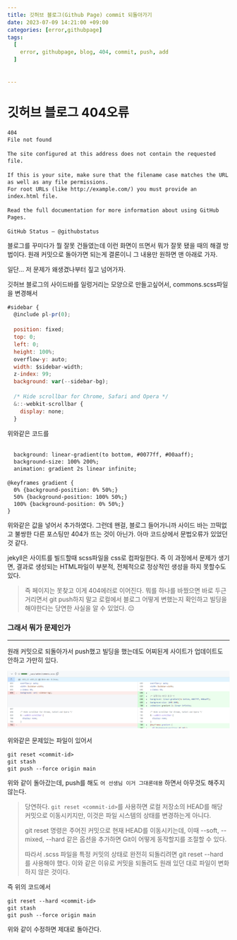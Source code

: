 ```yaml
---
title: 깃허브 블로그(Github Page) commit 되돌아가기
date: 2023-07-09 14:21:00 +09:00
categories: [error,githubpage]
tags:
  [
    error, githubpage, blog, 404, commit, push, add
  ]


---
```


  # 깃허브 블로그 404오류

```
404
File not found

The site configured at this address does not contain the requested file.

If this is your site, make sure that the filename case matches the URL as well as any file permissions.
For root URLs (like http://example.com/) you must provide an index.html file.

Read the full documentation for more information about using GitHub Pages.

GitHub Status — @githubstatus
```

블로그를 꾸미다가 뭘 잘못 건들였는데 이런 화면이 뜨면서 뭐가 잘못 됐을 때의 해결 방법이다. 원래 커밋으로 돌아가면 되는게 결론이니 그 내용만 원하면 맨 아래로 가자. 

일단... 저 문제가 왜생겼나부터 짚고 넘어가자.

   

깃허브 블로그의 사이드바를 일렁거리는 모양으로 만들고싶어서,  commons.scss파일을 변경해서

```js
#sidebar {
  @include pl-pr(0);

  position: fixed;
  top: 0;
  left: 0;
  height: 100%;
  overflow-y: auto;
  width: $sidebar-width;
  z-index: 99;
  background: var(--sidebar-bg);

  /* Hide scrollbar for Chrome, Safari and Opera */
  &::-webkit-scrollbar {
    display: none;
  }
```

위와같은 코드를

```

  background: linear-gradient(to bottom, #0077ff, #00aaff);
  background-size: 100% 200%;
  animation: gradient 2s linear infinite;

@keyframes gradient {
  0% {background-position: 0% 50%;}
  50% {background-position: 100% 50%;}
  100% {background-position: 0% 50%;}
}

```

위와같은 값을 넣어서 추가하였다. 그런데 왠걸, 블로그 들어가니까 사이드 바는 끄떡없고 불쌍한 다른 포스팅만 404가 뜨는 것이 아닌가. 아마 코드상에서 문법오류가 있었던것 같다.

   

jekyll은 사이트를 빌드할때 scss파일을 css로 컴파일한다. 즉 이 과정에서 문제가 생기면, 결과로 생성되는 HTML파일이 부분적, 전체적으로 정상적인 생성을 하지 못할수도 있다.

> 즉 페이지는 못찾고 이게 404에러로 이어진다.  뭐를 하나를 바꿨으면 바로 두근거리면서 git push하지 말고 로컬에서 블로그 어떻게 변했는지 확인하고 빌딩을 해야한다는 당연한 사실을 알 수 있었다. :pensive:



### 그래서 뭐가 문제인가

---

원래 커밋으로 되돌아가서 push했고 빌딩을 했는데도 어찌된게 사이트가 업데이트도 안하고 가만히 있다.

![image-20230707034617421](https://raw.githubusercontent.com/bunju20/image_server/main/img_/image-20230707034617421.png)

위와같은 문제있는 파일이 있어서 

```
git reset <commit-id>
git stash
git push --force origin main
```

위와 같이 돌아갔는데,  push를 해도 `어 선생님 이거 그대론데용` 하면서 아무것도 해주지 않는다.

> 당연하다.
> `git reset <commit-id>`를 사용하면 로컬 저장소의 HEAD를 해당 커밋으로 이동시키지만, 이것은 파일 시스템의 상태를 변경하는게 아니다.
>
> git reset 명령은 주어진 커밋으로 현재 HEAD를 이동시키는데, 이때 --soft, --mixed, --hard 같은 옵션을 추가하면 Git이 어떻게 동작할지를 조절할 수 있다.
>
> 따라서 .scss 파일을 특정 커밋의 상태로 완전히 되돌리려면 git reset --hard <commit-id>를 사용해야 했다. 이와 같은 이유로 커밋을 되돌려도 원래 있던 대로 파일이 변화하지 않은 것이다.

즉 위의 코드에서 

```
git reset --hard <commit-id>
git stash
git push --force origin main
```

위와 같이 수정하면 제대로 돌아간다.


